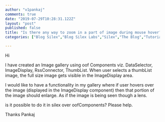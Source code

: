 ```yaml
---
author: "v1pankaj"
comments: true
date: "2019-07-29T10:28:31.122Z"
layout: "post"
published: false
title: "Is there any way to zoom in a part of image during mouse hover?"
categories: ["Blog Silex","Blog Silex Labs","Silex","The Blog","Tutorials Silex"]

---
```

Hi

I have created an Image gallery using oof Components viz. DataSelector, ImageDisplay, RssConnector, ThumbList.
When user selects a thumbList image, the full size image gets visible in the ImageDisplay area.

I would like to have a functionality in my gallery where if user hovers over the image (displayed in the ImageDisplay component) then that portion of the image should enlarge. As if the image is being seen though a lens.

is it possible to do it in silex over oofComponents? Please help.

Thanks
Pankaj


